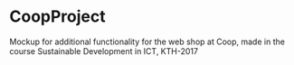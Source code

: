 # CoopProject
Mockup for additional functionality for the web shop at Coop, made in the course Sustainable Development in ICT, KTH-2017
